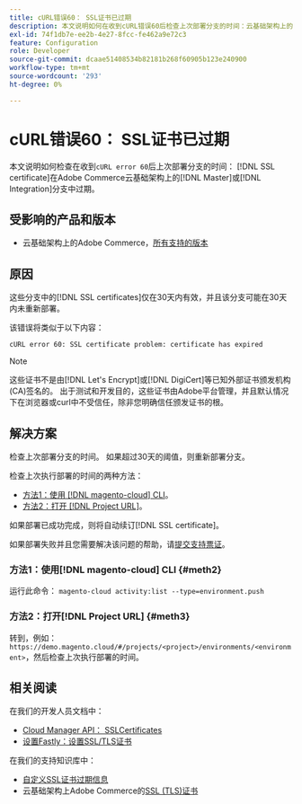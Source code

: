 ```yaml
---
title: cURL错误60： SSL证书已过期
description: 本文说明如何在收到cURL错误60后检查上次部署分支的时间：云基础架构上的Adobe Commerce上的主分支或集成分支中的SSL证书已过期。
exl-id: 74f1db7e-ee2b-4e27-8fcc-fe462a9e72c3
feature: Configuration
role: Developer
source-git-commit: dcaae51408534b82181b268f60905b123e240900
workflow-type: tm+mt
source-wordcount: '293'
ht-degree: 0%

---
```


# cURL错误60： SSL证书已过期

本文说明如何检查在收到`cURL error 60`后上次部署分支的时间： [!DNL SSL certificate]在Adobe Commerce云基础架构上的[!DNL Master]或[!DNL Integration]分支中过期。

## 受影响的产品和版本

* 云基础架构上的Adobe Commerce，[所有支持的版本](https://magento.com/sites/default/files/magento-software-lifecycle-policy.pdf)

## 原因

这些分支中的[!DNL SSL certificates]仅在30天内有效，并且该分支可能在30天内未重新部署。

该错误将类似于以下内容：

```cURL
cURL error 60: SSL certificate problem: certificate has expired
```

>[!NOTE]
>
>这些证书不是由[!DNL Let's Encrypt]或[!DNL DigiCert]等已知外部证书颁发机构(CA)签名的。 出于测试和开发目的，这些证书由Adobe平台管理，并且默认情况下在浏览器或curl中不受信任，除非您明确信任颁发证书的根。

## 解决方案

检查上次部署分支的时间。 如果超过30天的阈值，则重新部署分支。

检查上次执行部署的时间的两种方法：

* [方法1：使用 [!DNL magento-cloud] CLI](#meth2)。
* [方法2：打开 [!DNL Project URL]](#meth3)。

如果部署已成功完成，则将自动续订[!DNL SSL certificate]。

如果部署失败并且您需要解决该问题的帮助，请[提交支持票证](https://experienceleague.adobe.com/docs/commerce-knowledge-base/kb/help-center-guide/magento-help-center-user-guide.html?lang=zh-Hans#submit-ticket)。

### 方法1：使用[!DNL magento-cloud] CLI {#meth2}

运行此命令： `magento-cloud activity:list --type=environment.push`

### 方法2：打开[!DNL Project URL] {#meth3}

转到，例如： `https://demo.magento.cloud/#/projects/<project>/environments/<environment>`，然后检查上次执行部署的时间。

## 相关阅读

在我们的开发人员文档中：

* [Cloud Manager API： SSLCertificates](https://developer.adobe.com/experience-cloud/cloud-manager/reference/api/#tag/SSLCertificates)
* [设置Fastly：设置SSL/TLS证书](https://experienceleague.adobe.com/zh-hans/docs/commerce-cloud-service/user-guide/cdn/setup-fastly/fastly-configuration#provision-ssltls-certificates)

在我们的支持知识库中：

* [自定义SSL证书过期信息](https://experienceleague.adobe.com/docs/commerce-knowledge-base/kb/troubleshooting/miscellaneous/custom-ssl-certificate-expiration-information.html?lang=zh-Hans)
* 云基础架构上Adobe Commerce的[SSL (TLS)证书](https://experienceleague.adobe.com/docs/commerce-knowledge-base/kb/how-to/ssl-tls-certificates-for-magento-commerce-cloud-faq.html?lang=zh-Hans)
